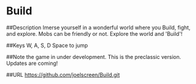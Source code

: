 # Build

##Description
Imerse yourself in a wonderful world where you Build, fight, and explore. Mobs can be friendly or not. Explore the world and 'Build'!

##Keys
W, A, S, D
Space to jump

##Note
the game in under development. This is the preclassic version. Updates are coming!

##URL
https://github.com/joelscreen/Build.git
